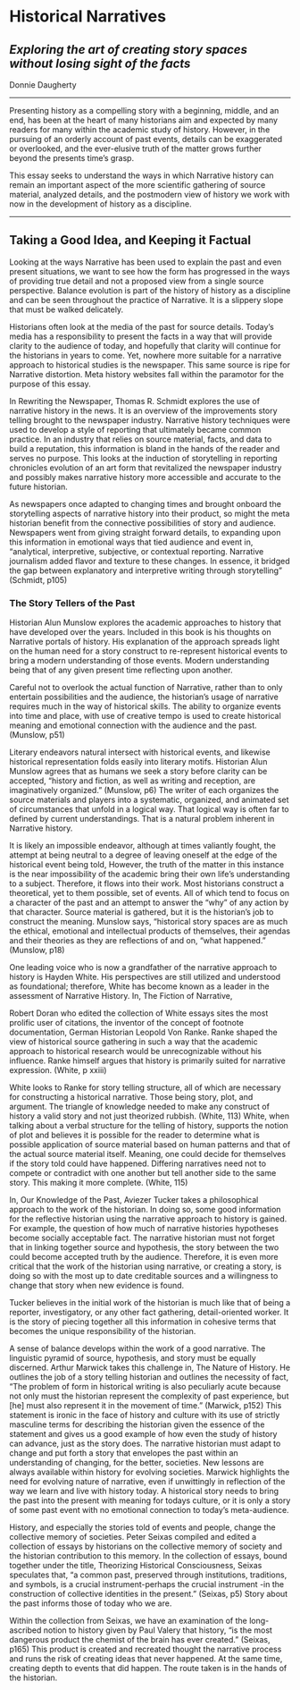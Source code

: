 # Historical Narratives 
## _Exploring the art of creating story spaces without losing sight of the facts_
Donnie Daugherty

---
Presenting history as a compelling story with a beginning, middle, and an end, has been at the heart of many historians aim and expected by many readers for many within the academic study of history. However, in the pursuing of an orderly account of past events, details can be exaggerated or overlooked, and the ever-elusive truth of the matter grows further beyond the presents time’s grasp. 

This essay seeks to understand the ways in which Narrative history can remain an important aspect of the more scientific gathering of source material, analyzed details, and the postmodern view of history we work with now in the development of history as a discipline. 

---

## Taking a Good Idea, and Keeping it Factual 

Looking at the ways Narrative has been used to explain the past and even present situations, we want to see how the form has progressed in the ways of providing true detail and not a proposed view from a single source perspective. Balance evolution is part of the history of history as a discipline and can be seen throughout the practice of Narrative. It is a slippery slope that must be walked delicately.  

 Historians often look at the media of the past for source details. Today’s media has a responsibility to present the facts in a way that will provide clarity to the audience of today, and hopefully that clarity will continue for the historians in years to come. Yet, nowhere more suitable for a narrative approach to historical studies is the newspaper. This same source is ripe for Narrative distortion. Meta history websites fall within the paramotor for the purpose of this essay. 
 
 In Rewriting the Newspaper, Thomas R. Schmidt explores the use of narrative history in the news.  It is an overview of the improvements story telling brought to the newspaper industry. Narrative history techniques were used to develop a style of reporting that ultimately became common practice. In an industry that relies on source material, facts, and data to build a reputation, this information is bland in the hands of the reader and serves no purpose. This looks at the induction of storytelling in reporting chronicles evolution of an art form that revitalized the newspaper industry and possibly makes narrative history more accessible and accurate to the future historian. 
 
 As newspapers once adapted to changing times and brought onboard the storytelling aspects of narrative history into their product, so might the meta historian benefit from the connective possibilities of story and audience. Newspapers went from giving straight forward details, to expanding upon this information in emotional ways that tied audience and event in, “analytical, interpretive, subjective, or contextual reporting. Narrative journalism added flavor and texture to these changes. In essence, it bridged the gap between explanatory and interpretive writing through storytelling” (Schmidt, p105)
 
 ### The Story Tellers of the Past
 
 Historian Alun Munslow explores the academic approaches to history that have developed over the years. Included in this book is his thoughts on Narrative portals of history. His explanation of the approach spreads light on the human need for a story construct to re-represent historical events to bring a modern understanding of those events. Modern understanding being that of any given present time reflecting upon another. 
 
 Careful not to overlook the actual function of Narrative, rather than to only entertain possibilities and the audience, the historian’s usage of narrative requires much in the way of historical skills. The ability to organize events into time and place, with use of creative tempo is used to create historical meaning and emotional connection with the audience and the past. (Munslow, p51)
 
 Literary endeavors natural intersect with historical events, and likewise historical representation folds easily into literary motifs. Historian Alun Munslow agrees that as humans we seek a story before clarity can be accepted, “history and fiction, as well as writing and reception, are imaginatively organized.” (Munslow, p6) The writer of each organizes the source materials and players into a systematic, organized, and animated set of circumstances that unfold in a logical way. That logical way is often far to defined by current understandings.  That is a natural problem inherent in Narrative history. 
 
 It is likely an impossible endeavor, although at times valiantly fought, the attempt at being neutral to a degree of leaving oneself at the edge of the historical event being told, However, the truth of the matter in this instance is the near impossibility of the academic bring their own life’s understanding to a subject. Therefore, it flows into their work. Most historians construct a theoretical, yet to them possible, set of events. All of which tend to focus on a character of the past and an attempt to answer the “why” of any action by that character. Source material is gathered, but it is the historian’s job to construct the meaning. Munslow says, “historical story spaces are as much the ethical, emotional and intellectual products of themselves, their agendas and their theories as they are reflections of and on, “what happened.” (Munslow, p18) 
 
 One leading voice who is now a grandfather of the narrative approach to history is Hayden White. His perspectives are still utilized and understood as foundational; therefore, White has become known as a leader in the assessment of Narrative History. In, The Fiction of Narrative, 
 
 Robert Doran who edited the collection of White essays sites the most prolific user of citations, the inventor of the concept of footnote documentation, German Historian Leopold Von Ranke. Ranke shaped the view of historical source gathering in such a way that the academic approach to historical research would be unrecognizable without his influence. Ranke himself argues that history is primarily suited for narrative expression. (White, p xxiii)
 
 White looks to Ranke for story telling structure, all of which are necessary for constructing a historical narrative. Those being story, plot, and argument. The triangle of knowledge needed to make any construct of history a valid story and not just theorized rubbish. (White, 113) White, when talking about a verbal structure for the telling of history, supports the notion of plot and believes it is possible for the reader to determine what is possible application of source material based on human patterns and that of the actual source material itself. Meaning, one could decide for themselves if the story told could have happened.  Differing narratives need not to compete or contradict with one another but tell another side to the same story. This making it more complete. (White, 115)  
 
 In, Our Knowledge of the Past, Aviezer Tucker takes a philosophical approach to the work of the historian. In doing so, some good information for the reflective historian using the narrative approach to history is gained. For example, the question of how much of narrative histories hypotheses become socially acceptable fact. The narrative historian must not forget that in linking together source and hypothesis, the story between the two could become accepted truth by the audience. Therefore, it is even more critical that the work of the historian using narrative, or creating a story, is doing so with the most up to date creditable sources and a willingness to change that story when new evidence is found. 
 
 Tucker believes in the initial work of the historian is much like that of being a reporter, investigatory, or any other fact gathering, detail-oriented worker. It is the story of piecing together all this information in cohesive terms that becomes the unique responsibility of the historian. 
 
 A sense of balance develops within the work of a good narrative. The linguistic pyramid of source, hypothesis, and story must be equally discerned. Arthur Marwick takes this challenge in, The Nature of History. He outlines the job of a story telling historian and outlines the necessity of fact, “The problem of form in historical writing is also peculiarly acute because not only must the historian represent the complexity of past experience, but [he] must also represent it in the movement of time.” (Marwick, p152) This statement is ironic in the face of history and culture with its use of strictly masculine terms for describing the historian given the essence of the statement and gives us a good example of how even the study of history can advance, just as the story does. The narrative historian must adapt to change and put forth a story that envelopes the past within an understanding of changing, for the better, societies. New lessons are always available within history for evolving societies. Marwick highlights the need for evolving nature of narrative, even if unwittingly in reflection of the way we learn and live with history today. A historical story needs to bring the past into the present with meaning for todays culture, or it is only a story of some past event with no emotional connection to today’s meta-audience.
 
 History, and especially the stories told of events and people, change the collective memory of societies. Peter Seixas compiled and edited a collection of essays by historians on the collective memory of society and the historian contribution to this memory. In the collection of essays, bound together under the title, Theorizing Historical Consciousness, Seixas speculates that, “a common past, preserved through institutions, traditions, and symbols, is a crucial instrument-perhaps the crucial instrument -in the construction of collective identities in the present.” (Seixas, p5) Story about the past informs those of today who we are. 
 
 Within the collection from Seixas, we have an examination of the long-ascribed notion to history given by Paul Valery that history, “is the most dangerous product the chemist of the brain has ever created.” (Seixas, p165) This product is created and recreated thought the narrative process and runs the risk of creating ideas that never happened. At the same time, creating depth to events that did happen. The route taken is in the hands of the historian. 

 
 
  
  
